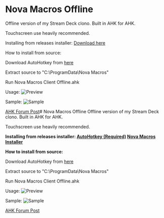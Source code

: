 
# Nova Macros Offline
Offline version of my Stream Deck clono. Built in AHK for AHK. 

Touchscreen use heavily recommended.


Installing from releases installer: [Download here](https://github.com/elModo7/Nova-Macros-Offline/releases/download/2.4-Offline/Nova.Macros.Offline.Installer.exe)



How to install from source:

Download AutoHotkey from [here](https://www.autohotkey.com/)

Extract source to "C:\ProgramData\Nova Macros"

Run Nova Macros Client Offline.ahk


Usage:
![Preview](https://i.postimg.cc/VvF8tbF4/Untitled.gif)

Sample:
![Sample](https://i.postimg.cc/brVvCHLC/sample.jpg)

[AHK Forum Post](https://www.autohotkey.com/boards/viewtopic.php?f=6&t=74562)# Nova Macros Offline
Offline version of my Stream Deck clono. Built in AHK for AHK. 

Touchscreen use heavily recommended.

**Installing from releases installer: 
[AutoHotkey (Required)](https://www.autohotkey.com/)
[Nova Macros Installer](https://github.com/elModo7/Nova-Macros-Offline/releases/download/2.4-Offline/Nova.Macros.Offline.Installer.exe)**

**How to install from source:**

Download AutoHotkey from [here](https://www.autohotkey.com/)

Extract source to "C:\ProgramData\Nova Macros"

Run Nova Macros Client Offline.ahk


Usage:
![Preview](https://i.postimg.cc/VvF8tbF4/Untitled.gif)

Sample:
![Sample](https://i.postimg.cc/brVvCHLC/sample.jpg)

[AHK Forum Post](https://www.autohotkey.com/boards/viewtopic.php?f=6&t=74562)
